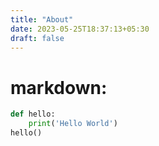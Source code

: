 ```yaml
---
title: "About"
date: 2023-05-25T18:37:13+05:30
draft: false
---
```


# markdown:
```python
def hello:
    print('Hello World')
hello() 
```